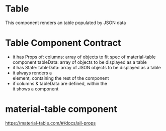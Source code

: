 # Table

This component renders an table populated by JSON data

# Table Component Contract

* it has Props of:
	columns: array of objects to fit spec of material-table component
	tableData: array of objects to be displayed as a table
* it has State:
	tableData: array of JSON objects to be displayed as a table
* it always renders a <div> element, containing the rest of the component
* if columns & tableData are defined, within the <div> it shows a <MaterialTable> component 

# material-table component

https://material-table.com/#/docs/all-props